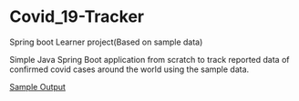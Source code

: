 # Covid_19-Tracker

 Spring boot Learner project(Based on sample data)
 
 
Simple Java Spring Boot application from scratch to track reported data of confirmed covid cases around the world using the sample data.


[Sample Output](https://github.com/SILARUDDINSHAIK/Covid_19-Tracker/blob/main/Output.png)



